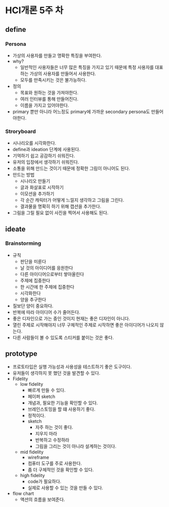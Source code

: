 # HCI개론 5주 차

## define

### Persona

- 가상의 사용자를 만들고 명확한 특징을 부여한다.
- why?
  - 일반적인 사용자들은 너무 많은 특징을 가지고 있기 때문에 특정 사용자를 대표하는 가상의 사용자를 만들어서 사용한다.
  - 모두를 만족시키는 것은 불가능하다.
- 정의
  - 목표와 원하는 것을 가져야한다.
  - 여러 인터뷰를 통해 만들어진다.
  - 이름을 가지고 있어야한다.
- primary 뿐만 아니라 어느정도 primary에 가까운 secondary persona도 만들어야한다.

### Stroryboard

- 시나리오를 시각화한다.
- define과 ideation 단계에 사용된다.
- 기억하기 쉽고 공감하기 쉬워진다.
- 유저의 입장에서 생각하기 쉬워진다.
- 소통을 위해 만드는 것이기 때문에 정확한 그림이 아니어도 된다.
- 만드는 방법
  - 시나리오 만들기
  - 글과 화살표로 시작하기
  - 이모션을 추가하기
  - 각 순간 캐릭터가 어떻게 느낄지 생각하고 그림을 그린다.
  - 결과물을 명확히 하기 위해 캡션을 추가한다.
- 그림을 그릴 필요 없이 사진을 찍어서 사용해도 된다.

## ideate

### Brainstorming

- 규칙
  - 판단을 미룬다
  - 날 것의 아이디어를 응원한다
  - 다른 아이디어으로부터 쌓아올린다
  - 주제에 집중한다
  - 한 시간에 한 주제에 집중한다
  - 시각화한다
  - 양을 추구한다
- 질보단 양이 중요하다.
- 반복에 따라 아이디어 수가 줄어든다.
- 좋은 디자인으로 가는 중인 것이지 현재는 좋은 디자인이 아니다.
- 열린 주제로 시작해야지 너무 구체적인 주제로 시작하면 좋은 아이디어가 나오지 않는다.
- 다른 사람들이 볼 수 있도록 스티커를 붙이는 것은 좋다.

## prototype

- 프로토타입은 실행 가능성과 사용성을 테스트하기 좋은 도구이다.
- 유저들이 생각하지 못 했던 것을 발견할 수 있다.
- Fidelity
  - low fidelity
    - 빠르게 만들 수 있다.
    - 페이퍼 sketch
    - 개념과, 필요한 기능을 확인할 수 있다.
    - 브레인스토밍을 할 떄 사용하기 좋다.
    - 정적이다.
    - sketch
      - 자주 하는 것이 좋다.
      - 지우지 마라
      - 반복하고 수정하라
      - 그림을 그리는 것이 아니라 설계하는 것이다.
  - mid fidelity
    - wireframe
    - 컴퓨터 도구를 주로 사용한다.
    - 좀 더 구체적인 것을 확인할 수 있다.
  - high fidelity
    - code가 필요하다.
    - 실제로 사용할 수 있는 것을 만들 수 있다.
- flow chart
  - 액션의 흐름을 보여준다.
